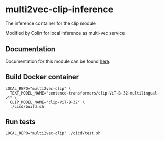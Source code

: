 # multi2vec-clip-inference
The inference container for the clip module

Modified by Colin for local inference as multi-vec service

## Documentation

Documentation for this module can be found [here](https://weaviate.io/developers/weaviate/current/retriever-vectorizer-modules/multi2vec-clip.html).

## Build Docker container

```
LOCAL_REPO="multi2vec-clip" \
  TEXT_MODEL_NAME="sentence-transformers/clip-ViT-B-32-multilingual-v1" \
  CLIP_MODEL_NAME="clip-ViT-B-32" \
  ./cicd/build.sh

```

## Run tests

```
LOCAL_REPO="multi2vec-clip" ./cicd/test.sh
```
